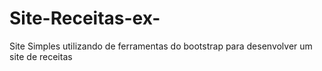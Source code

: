 # Site-Receitas-ex-
Site Simples utilizando de ferramentas do bootstrap para desenvolver um site de receitas
